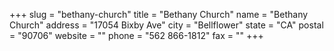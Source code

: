 +++
slug = "bethany-church"
title = "Bethany Church"
name = "Bethany Church"
address = "17054 Bixby Ave"
city = "Bellflower"
state = "CA"
postal = "90706"
website = ""
phone = "562 866-1812"
fax = ""
+++

